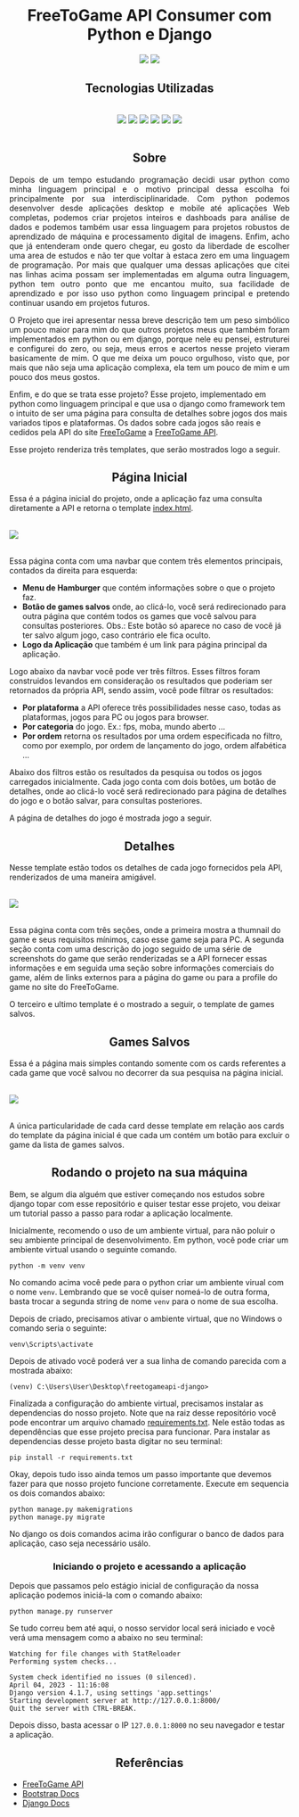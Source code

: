 <h1 align='center'>
    FreeToGame API Consumer com Python e Django
</h1>
<p align="center">
    <img src="https://img.shields.io/badge/Por-Leonardo%20Rodrigues%20da%20Costa-blue"/>
    <img src="https://img.shields.io/badge/Status-Concluido-green"/>
</p>

<h2 align='center'>Tecnologias Utilizadas</h2>

<br>
<div align='center'>
    <img src='https://img.shields.io/badge/Python-3776AB?style=for-the-badge&logo=python&logoColor=white'/>
    <img src='https://img.shields.io/badge/Django-092E20?style=for-the-badge&logo=django&logoColor=white'/>
    <img src='https://img.shields.io/badge/HTML5-E34F26?style=for-the-badge&logo=html5&logoColor=white'/>
    <img src='https://img.shields.io/badge/CSS3-1572B6?style=for-the-badge&logo=css3&logoColor=white'/>
    <img src='https://img.shields.io/badge/JavaScript-323330?style=for-the-badge&logo=javascript&logoColor=F7DF1E'/>
    <img src='https://img.shields.io/badge/Bootstrap-563D7C?style=for-the-badge&logo=bootstrap&logoColor=white'/>
</div>
<br>

<h2 align='center'>Sobre</h2>

<p align="justify">
Depois de um tempo estudando programação decidi usar python como minha linguagem principal e o motivo principal dessa escolha foi principalmente por sua interdisciplinaridade. Com python podemos desenvolver desde aplicações desktop e mobile até aplicações Web completas, podemos criar projetos inteiros e dashboads para análise de dados e podemos também usar essa linguagem para projetos robustos de aprendizado de máquina e processamento digital de imagens. Enfim, acho que já entenderam onde quero chegar, eu gosto da liberdade de escolher uma area de estudos e não ter que voltar à estaca zero em uma linguagem de programação. Por mais que qualquer uma dessas aplicações que citei nas linhas acima possam ser implementadas em alguma outra linguagem, python tem outro ponto que me encantou muito, sua facilidade de aprendizado e por isso uso python como linguagem principal e pretendo continuar usando em projetos futuros.
</p> 

<p align="justify">
O Projeto que irei apresentar nessa breve descrição tem um peso simbólico um pouco maior para mim do que outros projetos meus que também foram implementados em python ou em django, porque nele eu pensei, estruturei e configurei do zero, ou seja, meus erros e acertos nesse projeto vieram basicamente de mim. O que me deixa um pouco orgulhoso, visto que, por mais que não seja uma aplicação complexa, ela tem um pouco de mim e um pouco dos meus gostos.
</p>


Enfim, e do que se trata esse projeto? Esse projeto, implementado em python como linguagem principal e que usa o django como framework tem o intuito de ser uma página para consulta de detalhes sobre jogos dos mais variados tipos e plataformas. Os dados sobre cada jogos são reais e cedidos pela API do site [FreeToGame](https://www.freetogame.com) a [FreeToGame API](https://www.freetogame.com/api-doc). 


Esse projeto renderiza três templates, que serão mostrados logo a seguir.


<h2 align='center'>Página Inicial</h2>


Essa é a página inicial do projeto, onde a aplicação faz uma consulta diretamente a API e retorna o template [index.html](./consumer/templates/index.html).

<br>
<div>
    <img src="./img/img1.png"/>
</div>
<br>

Essa página conta com uma navbar que contem três elementos principais, contados da direita para esquerda:

* **Menu de Hamburger** que contém informações sobre o que o projeto faz.
* **Botão de games salvos** onde, ao clicá-lo, você será redirecionado para outra página que contém todos os games que você salvou para consultas posteriores. Obs.: Este botão só aparece no caso de você já ter salvo algum jogo, caso contrário ele fica oculto.
* **Logo da Aplicação** que também é um link para página principal da aplicação.

Logo abaixo da navbar você pode ver três filtros. Esses filtros foram construidos levandos em consideração os resultados que poderiam ser retornados da própria API, sendo assim, você pode filtrar os resultados:

* **Por plataforma** a API oferece três possibilidades nesse caso, todas as plataformas, jogos para PC ou jogos para browser.
* **Por categoria** do jogo. Ex.: fps, moba, mundo aberto ... 
* **Por ordem** retorna os resultados por uma ordem especificada no filtro, como por exemplo, por ordem de lançamento do jogo, ordem alfabética ...

Abaixo dos filtros estão os resultados da pesquisa ou todos os jogos carregados inicialmente. Cada jogo conta com dois botões, um botão de detalhes, onde ao clicá-lo você será redirecionado para página de detalhes do jogo e o botão salvar, para consultas posteriores.

A página de detalhes do jogo é mostrada jogo a seguir.

<h2 align='center'>Detalhes</h2>

Nesse template estão todos os detalhes de cada jogo fornecidos pela API, renderizados de uma maneira amigável. 

<br>
<div>
    <img src="./img/img2.png"/>
</div>
<br>

Essa página conta com três seções, onde a primeira mostra a thumnail do game e seus requisitos mínimos, caso esse game seja para PC. A segunda seção conta com uma descrição do jogo seguido de uma série de screenshots do game que serão renderizadas se a API fornecer essas informações e em seguida uma seção sobre informações comerciais do game, além de links externos para a página do game ou para a profile do game no site do FreeToGame. 

O terceiro e ultimo template é o mostrado a seguir, o template de games salvos.

<h2 align='center'>Games Salvos</h2>

Essa é a página mais simples contando somente com os cards referentes a cada game que você salvou no decorrer da sua pesquisa na página inicial. 

<br>
<div>
    <img src="./img/img3.png"/>
</div>
<br>

A única particularidade de cada card desse template em relação aos cards do template da página inicial é que cada um contém um botão para excluir o game da lista de games salvos.

<h2 align='center'>Rodando o projeto na sua máquina</h2>

Bem, se algum dia alguém que estiver começando nos estudos sobre django topar com esse repositório e quiser testar esse projeto, vou deixar um tutorial passo a passo para rodar a aplicação localmente. 

Inicialmente, recomendo o uso de um ambiente virtual, para não poluir o seu ambiente principal de desenvolvimento. Em python, você pode criar um ambiente virtual usando o seguinte comando. 

```
python -m venv venv
```

No comando acima você pede para o python criar um ambiente virual com o nome `venv`. Lembrando que se você quiser nomeá-lo de outra forma, basta trocar a segunda string de nome `venv` para o nome de sua escolha. 

Depois de criado, precisamos ativar o ambiente virtual, que no Windows o comando seria o seguinte:

```
venv\Scripts\activate
```

Depois de ativado você poderá ver a sua linha de comando parecida com a mostrada abaixo:

```
(venv) C:\Users\User\Desktop\freetogameapi-django>
```

Finalizada a configuração do ambiente virtual, precisamos instalar as dependencias do nosso projeto. Note que na raiz desse repositório você pode encontrar um arquivo chamado [requirements.txt](./requirements.txt). Nele estão todas as dependências que esse projeto precisa para funcionar. Para instalar as dependencias desse projeto basta digitar no seu terminal:

```
pip install -r requirements.txt
```

Okay, depois tudo isso ainda temos um passo importante que devemos fazer para que nosso projeto funcione corretamente. Execute em sequencia os dois comandos abaixo:

```
python manage.py makemigrations
python manage.py migrate
```

No django os dois comandos acima irão configurar o banco de dados para aplicação, caso seja necessário usálo. 

<h3 align='center'>Iniciando o projeto e acessando a aplicação</h3>

Depois que passamos pelo estágio inicial de configuração da nossa aplicação podemos iniciá-la com o comando abaixo:

```
python manage.py runserver
```

Se tudo correu bem até aqui, o nosso servidor local será iniciado e você verá uma mensagem como a abaixo no seu terminal:

```
Watching for file changes with StatReloader
Performing system checks...

System check identified no issues (0 silenced).
April 04, 2023 - 11:16:08
Django version 4.1.7, using settings 'app.settings'
Starting development server at http://127.0.0.1:8000/
Quit the server with CTRL-BREAK.
```

Depois disso, basta acessar o IP `127.0.0.1:8000` no seu navegador e testar a aplicação. 


<h2 align='center'>Referências</h2>

* [FreeToGame API](https://www.freetogame.com/api-doc)
* [Bootstrap Docs](https://getbootstrap.com/docs/5.3/getting-started/introduction/)
* [Django Docs](https://docs.djangoproject.com/en/4.2/)


